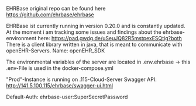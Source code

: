 EHRBase original repo can be found here https://github.com/ehrbase/ehrbase  

EHRBase ist currently running in version 0.20.0 and is constantly updated.
At the moment i am tracking some issues and findings about the ehrbase-environment here: https://pad.gwdg.de/uSeuJQ82R5mstpexESQtig?both  
There is a client library written in java, that is meant to communicate with openEHR-Servers. Name: openEHR_SDK

The environmental variables of the server are located in .env.ehrbase -> this .env-File is used in the docker-compose.yml

"Prod"-Instance is running on .115-Cloud-Server
Swagger API: http://141.5.100.115/ehrbase/swagger-ui.html

Default-Auth:
ehrbase-user:SuperSecretPassword
